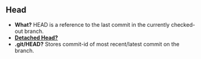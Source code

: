 ## Head
- **What?** HEAD is a reference to the last commit in the currently checked-out branch.
- **[Detached Head?](Detached_Head)**
- **.git/HEAD?** Stores commit-id of most recent/latest commit on the branch.
